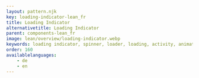 ```yaml
---
layout: pattern.njk
key: loading-indicator-lean_fr
title: Loading Indicator
alternativetitle: Loading Indicator
parent: components-lean_fr
image: lean/overview/loading-indicator.webp
keywords: loading indicator, spinner, loader, loading, activity, animation
order: 160
availablelanguages: 
    - de
    - en
---
```

